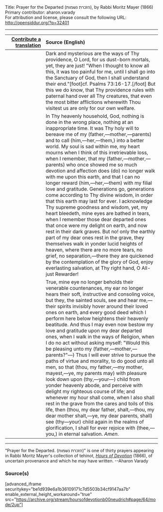 <html>
<head></head>
<body>
Title: Prayer for the Departed (הזכרת נשמות), by Rabbi Moritz Mayer (1866)<br />
Primary contributor: aharon.varady<br />
For attribution and license, please consult the following URL: <a href="http://opensiddur.org/?p=32401">http://opensiddur.org/?p=32401</a>
<p />
<hr />

<table style="margin-left: auto;margin-right: auto;" class="draggable">
<thead><tr><th id="x" style="text-align: right;"><a href="/contributing/upload/">Contribute a translation</a></th><th style="text-align: left;">Source (English)</th></tr></thead>
<tbody>
<tr><td style="vertical-align:top;" width="25%">
<div class="liturgy"><span lang="he">

</span></div></td>
 
<td style="vertical-align:top;">
<div class="english">
Dark and mysterious are the ways of Thy providence, O Lord, for us dust-born mortals, yet, they are just! "When I thought to know all this, it was too painful for me, until I shall go into the Sanctuary of God, then I shall understand their end."[foot]cf. Psalms 73:16-17.[/foot] But this we do know, that Thy providence rules with paternal hand over all Thy creatures, that even the most bitter afflictions wherewith Thou visitest us are only for our own welfare. 
</div></td></tr>


<tr><td style="vertical-align:top;">
<div class="liturgy"><span lang="he">

</span></div></td>
 
<td style="vertical-align:top;">
<div class="english">
In Thy heavenly household, God, nothing is done in the wrong place, nothing at an inappropriate time. It was Thy holy will to bereave me of my (father,—mother,—parents) and to call (him,—her,—them,) into a better world. My soul is sad within me, my heart mourns when I think of this irretrievable loss, when I remember, that my (father,—mother,—parents) who once showed me so much devotion and affection does (do) no longer walk with me upon this earth, and that I can no longer reward (him,—her,—them) with my filial love and gratitude. Generations go, generations come according to Thy divine wisdom, in order that this earth may last for ever. I acknowledge Thy supreme goodness and wisdom, yet, my heart bleedeth, mine eyes are bathed in tears, when I remember those dear departed ones that once were my delight on earth, and now rest in their dark graves. But no! only the earthly part of my dear ones rest in the grave, they themselves walk in yonder lucid heights of heaven, where there are no more tears, no grief, no separation,—there they are quickened by the contemplation of the glory of God, enjoy everlasting salvation, at Thy right hand, O All-just Rewarder!
</div></td></tr>


<tr><td style="vertical-align:top;">
<div class="liturgy"><span lang="he">

</span></div></td>
 
<td style="vertical-align:top;">
<div class="english">
True, mine eye no longer beholds their venerable countenances, my ear no longer hears their soft, instructive and consoling voice, but they, the sainted souls, see and hear me,—their spirits invisibly hover around their loved ones on earth, and every good deed which I perform here below heightens their heavenly beatitude. And thus I may even now bestow my love and gratitude upon my dear departed ones, when I walk in the ways of Religion, when I do no act without asking myself: "Would this be pleasing unto my (father,—mother,—parents?"—) Thus I will ever strive to pursue the paths of virtue and morality, to do good unto all men, so that (thou, my father,—my mother, mayest,—ye, my parents may) with pleasure look down upon (thy,—your—) child from yonder heavenly abode, and perceive with delight my righteous course of life; and whenever my hour shall come, when I also shall rest in the grave from the cares and toils of this life, then (thou, my dear father, shalt,—thou, my dear mother shalt,—ye, my dear parents, shall) see (thy—your) child again in the realms of glorification, I shall for ever rejoice with (thee,—you,) in eternal salvation. <em>Amen</em>. 
</div></td></tr>
</tbody></table>

<hr />

"Prayer for the Departed. (הזכרת נשמות)" is one of thirty prayers appearing in Rabbi Moritz Mayer's collection of tehinot, <em><a href="/?p=3692">Hours of Devotion</a></em> (1866), of uncertain provenance and which he may have written. --Aharon Varady

<h3>Source(s)</h3>

[advanced_iframe securitykey="be1d939e6a1b36109171c7d5503b34cf9147aa7b" enable_external_height_workaround="true" src="https://archive.org/stream/hoursofdevotionb00neudrich#page/64/mode/2up"]

&nbsp;
</body>
</html>